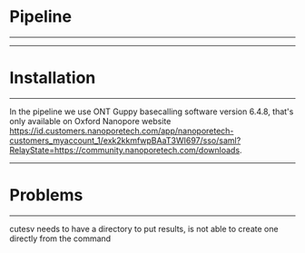 # Pipeline
----------------------------


----------------------------
# Installation
----------------------------
In the pipeline we use ONT Guppy basecalling software version 6.4.8, that's only available on Oxford Nanopore website https://id.customers.nanoporetech.com/app/nanoporetech-customers_myaccount_1/exk2kkmfwpBAaT3WI697/sso/saml?RelayState=https://community.nanoporetech.com/downloads.

----------------------------

# Problems

----------------------------

cutesv needs to have a directory to put results, is not able to create one directly from the command